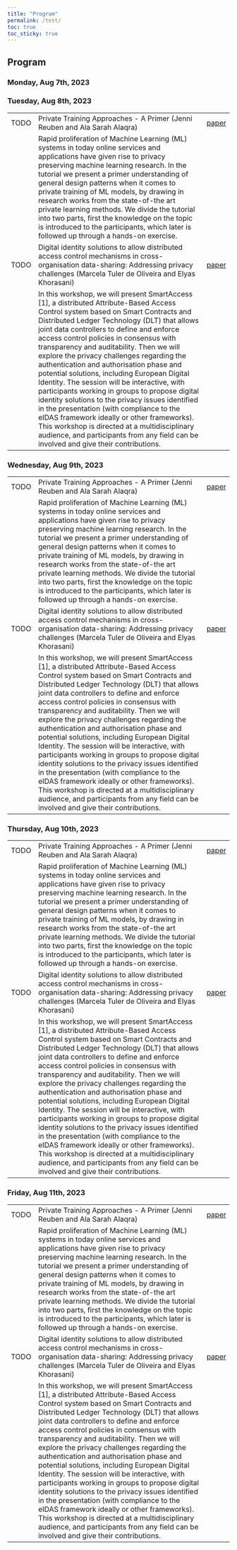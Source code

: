 ```yaml
---
title: "Program"
permalink: /test/
toc: true
toc_sticky: true
---
```


## Program

### Monday, Aug 7th, 2023


### Tuesday, Aug 8th, 2023

<table with="90%">
<tr><td align="right"> TODO </td><td> Private Training Approaches - A Primer (Jenni Reuben and Ala Sarah Alaqra) </td><td> <a href="/assets/papers/2023/IFIPSC_2023_Extended_Abstract_401.pdf">paper</a></td></tr><tr><td>&nbsp;</td><td> Rapid proliferation of Machine Learning (ML) systems in today online services and applications have given rise to privacy preserving machine learning research. In the tutorial we present a primer understanding of general design patterns when it comes to private training of ML models, by drawing in research works from the state-of-the art private learning methods. We divide the tutorial into two parts, first the knowledge on the topic is introduced to the participants, which later is followed up through a hands-on exercise. </td><td> &nbsp;</td></tr>
<tr><td align="right"> TODO </td><td> Digital identity solutions to allow distributed access control mechanisms in cross-organisation data-sharing: Addressing privacy challenges (Marcela Tuler de Oliveira and Elyas Khorasani) </td><td> <a href="/assets/papers/2023/IFIPSC_2023_Extended_Abstract_432.pdf">paper</a></td></tr><tr><td>&nbsp;</td><td> In this workshop, we will present SmartAccess [1], a distributed Attribute-Based Access Control system based on Smart Contracts and Distributed Ledger Technology (DLT) that allows joint data controllers to define and enforce access control policies in consensus with transparency and auditability. Then we will explore the privacy challenges regarding the authentication and authorisation phase and potential solutions, including European Digital Identity. The session will be interactive, with participants working in groups to propose digital identity solutions to the privacy issues identified in the presentation (with compliance to the eIDAS framework ideally or other frameworks). This workshop is directed at a multidisciplinary audience, and participants from any field can be involved and give their contributions. </td><td> &nbsp;</td></tr>
</table>

### Wednesday, Aug 9th, 2023

<table with="90%">
<tr><td align="right"> TODO </td><td> Private Training Approaches - A Primer (Jenni Reuben and Ala Sarah Alaqra) </td><td> <a href="/assets/papers/2023/IFIPSC_2023_Extended_Abstract_401.pdf">paper</a></td></tr><tr><td>&nbsp;</td><td> Rapid proliferation of Machine Learning (ML) systems in today online services and applications have given rise to privacy preserving machine learning research. In the tutorial we present a primer understanding of general design patterns when it comes to private training of ML models, by drawing in research works from the state-of-the art private learning methods. We divide the tutorial into two parts, first the knowledge on the topic is introduced to the participants, which later is followed up through a hands-on exercise. </td><td> &nbsp;</td></tr>
<tr><td align="right"> TODO </td><td> Digital identity solutions to allow distributed access control mechanisms in cross-organisation data-sharing: Addressing privacy challenges (Marcela Tuler de Oliveira and Elyas Khorasani) </td><td> <a href="/assets/papers/2023/IFIPSC_2023_Extended_Abstract_432.pdf">paper</a></td></tr><tr><td>&nbsp;</td><td> In this workshop, we will present SmartAccess [1], a distributed Attribute-Based Access Control system based on Smart Contracts and Distributed Ledger Technology (DLT) that allows joint data controllers to define and enforce access control policies in consensus with transparency and auditability. Then we will explore the privacy challenges regarding the authentication and authorisation phase and potential solutions, including European Digital Identity. The session will be interactive, with participants working in groups to propose digital identity solutions to the privacy issues identified in the presentation (with compliance to the eIDAS framework ideally or other frameworks). This workshop is directed at a multidisciplinary audience, and participants from any field can be involved and give their contributions. </td><td> &nbsp;</td></tr>
</table>

### Thursday, Aug 10th, 2023

<table with="90%">
<tr><td align="right"> TODO </td><td> Private Training Approaches - A Primer (Jenni Reuben and Ala Sarah Alaqra) </td><td> <a href="/assets/papers/2023/IFIPSC_2023_Extended_Abstract_401.pdf">paper</a></td></tr><tr><td>&nbsp;</td><td> Rapid proliferation of Machine Learning (ML) systems in today online services and applications have given rise to privacy preserving machine learning research. In the tutorial we present a primer understanding of general design patterns when it comes to private training of ML models, by drawing in research works from the state-of-the art private learning methods. We divide the tutorial into two parts, first the knowledge on the topic is introduced to the participants, which later is followed up through a hands-on exercise. </td><td> &nbsp;</td></tr>
<tr><td align="right"> TODO </td><td> Digital identity solutions to allow distributed access control mechanisms in cross-organisation data-sharing: Addressing privacy challenges (Marcela Tuler de Oliveira and Elyas Khorasani) </td><td> <a href="/assets/papers/2023/IFIPSC_2023_Extended_Abstract_432.pdf">paper</a></td></tr><tr><td>&nbsp;</td><td> In this workshop, we will present SmartAccess [1], a distributed Attribute-Based Access Control system based on Smart Contracts and Distributed Ledger Technology (DLT) that allows joint data controllers to define and enforce access control policies in consensus with transparency and auditability. Then we will explore the privacy challenges regarding the authentication and authorisation phase and potential solutions, including European Digital Identity. The session will be interactive, with participants working in groups to propose digital identity solutions to the privacy issues identified in the presentation (with compliance to the eIDAS framework ideally or other frameworks). This workshop is directed at a multidisciplinary audience, and participants from any field can be involved and give their contributions. </td><td> &nbsp;</td></tr>
</table>

### Friday, Aug 11th, 2023

<table with="90%">
<tr><td align="right"> TODO </td><td> Private Training Approaches - A Primer (Jenni Reuben and Ala Sarah Alaqra) </td><td> <a href="/assets/papers/2023/IFIPSC_2023_Extended_Abstract_401.pdf">paper</a></td></tr><tr><td>&nbsp;</td><td> Rapid proliferation of Machine Learning (ML) systems in today online services and applications have given rise to privacy preserving machine learning research. In the tutorial we present a primer understanding of general design patterns when it comes to private training of ML models, by drawing in research works from the state-of-the art private learning methods. We divide the tutorial into two parts, first the knowledge on the topic is introduced to the participants, which later is followed up through a hands-on exercise. </td><td> &nbsp;</td></tr>
<tr><td align="right"> TODO </td><td> Digital identity solutions to allow distributed access control mechanisms in cross-organisation data-sharing: Addressing privacy challenges (Marcela Tuler de Oliveira and Elyas Khorasani) </td><td> <a href="/assets/papers/2023/IFIPSC_2023_Extended_Abstract_432.pdf">paper</a></td></tr><tr><td>&nbsp;</td><td> In this workshop, we will present SmartAccess [1], a distributed Attribute-Based Access Control system based on Smart Contracts and Distributed Ledger Technology (DLT) that allows joint data controllers to define and enforce access control policies in consensus with transparency and auditability. Then we will explore the privacy challenges regarding the authentication and authorisation phase and potential solutions, including European Digital Identity. The session will be interactive, with participants working in groups to propose digital identity solutions to the privacy issues identified in the presentation (with compliance to the eIDAS framework ideally or other frameworks). This workshop is directed at a multidisciplinary audience, and participants from any field can be involved and give their contributions. </td><td> &nbsp;</td></tr>
</table>
